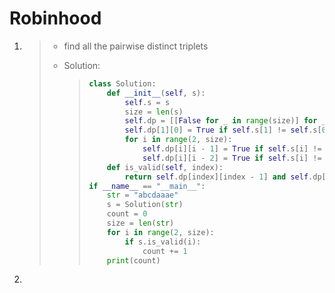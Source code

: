 # Robinhood

1. > - find all the pairwise distinct triplets
   >
   > - Solution:
   >
   >   > ```python
   >   > class Solution:
   >   >     def __init__(self, s):
   >   >         self.s = s
   >   >         size = len(s)
   >   >         self.dp = [[False for _ in range(size)] for _ in range(size)]
   >   >         self.dp[1][0] = True if self.s[1] != self.s[0] else False
   >   >         for i in range(2, size):
   >   >             self.dp[i][i - 1] = True if self.s[i] != self.s[i - 1] else False
   >   >             self.dp[i][i - 2] = True if self.s[i] != self.s[i - 2] else False
   >   >     def is_valid(self, index):
   >   >         return self.dp[index][index - 1] and self.dp[index][index - 2] and self.dp[index - 1][index - 2]
   >   > if __name__ == "__main__":
   >   >     str = "abcdaaae"
   >   >     s = Solution(str)
   >   >     count = 0
   >   >     size = len(str)
   >   >     for i in range(2, size):
   >   >         if s.is_valid(i):
   >   >             count += 1
   >   >     print(count)
   >   > ```

2. 